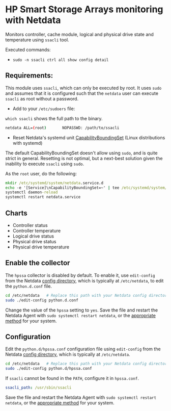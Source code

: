 <!--
title: "HP Smart Storage Arrays monitoring with Netdata"
custom_edit_url: "https://github.com/netdata/netdata/edit/master/collectors/python.d.plugin/hpssa/README.md"
sidebar_label: "HP Smart Storage Arrays"
learn_status: "Published"
learn_topic_type: "References"
learn_rel_path: "Storage"
-->

# HP Smart Storage Arrays monitoring with Netdata

Monitors controller, cache module, logical and physical drive state and temperature using `ssacli` tool.

Executed commands:

- `sudo -n ssacli ctrl all show config detail`

## Requirements:

This module uses `ssacli`, which can only be executed by root. It uses
`sudo` and assumes that it is configured such that the `netdata` user can execute `ssacli` as root without a password.

- Add to your `/etc/sudoers` file:

`which ssacli` shows the full path to the binary.

```bash
netdata ALL=(root)       NOPASSWD: /path/to/ssacli
```

- Reset Netdata's systemd
  unit [CapabilityBoundingSet](https://www.freedesktop.org/software/systemd/man/systemd.exec.html#Capabilities) (Linux
  distributions with systemd)

The default CapabilityBoundingSet doesn't allow using `sudo`, and is quite strict in general. Resetting is not optimal, but a next-best solution given the inability to execute `ssacli` using `sudo`.

As the `root` user, do the following:

```cmd
mkdir /etc/systemd/system/netdata.service.d
echo -e '[Service]\nCapabilityBoundingSet=~' | tee /etc/systemd/system/netdata.service.d/unset-capability-bounding-set.conf
systemctl daemon-reload
systemctl restart netdata.service
```

## Charts

- Controller status
- Controller temperature
- Logical drive status
- Physical drive status
- Physical drive temperature

## Enable the collector

The `hpssa` collector is disabled by default. To enable it, use `edit-config` from the
Netdata [config directory](/docs/configure/nodes.md), which is typically at `/etc/netdata`, to edit the `python.d.conf`
file.

```bash
cd /etc/netdata   # Replace this path with your Netdata config directory, if different
sudo ./edit-config python.d.conf
```

Change the value of the `hpssa` setting to `yes`. Save the file and restart the Netdata Agent with `sudo systemctl
restart netdata`, or the [appropriate method](/docs/configure/start-stop-restart.md) for your system.

## Configuration

Edit the `python.d/hpssa.conf` configuration file using `edit-config` from the
Netdata [config directory](/docs/configure/nodes.md), which is typically at `/etc/netdata`.

```bash
cd /etc/netdata   # Replace this path with your Netdata config directory, if different
sudo ./edit-config python.d/hpssa.conf
```

If `ssacli` cannot be found in the `PATH`, configure it in `hpssa.conf`.

```yaml
ssacli_path: /usr/sbin/ssacli
```

Save the file and restart the Netdata Agent with `sudo systemctl restart netdata`, or the [appropriate
method](/docs/configure/start-stop-restart.md) for your system.

